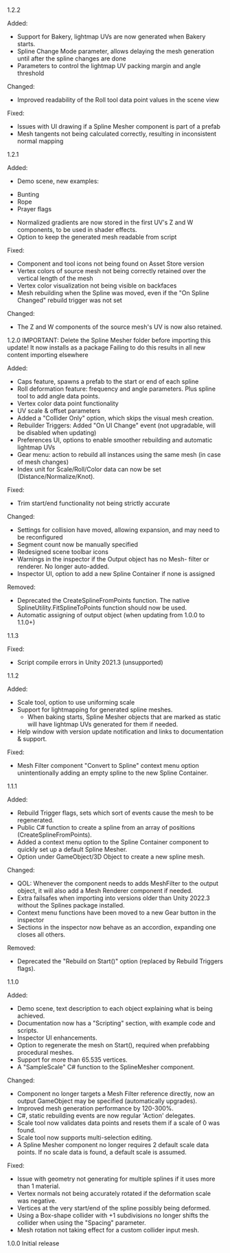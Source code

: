 ﻿1.2.2

Added:
- Support for Bakery, lightmap UVs are now generated when Bakery starts.
- Spline Change Mode parameter, allows delaying the mesh generation until after the spline changes are done
- Parameters to control the lightmap UV packing margin and angle threshold

Changed:
- Improved readability of the Roll tool data point values in the scene view

Fixed:
- Issues with UI drawing if a Spline Mesher component is part of a prefab
- Mesh tangents not being calculated correctly, resulting in inconsistent normal mapping

1.2.1

Added:
- Demo scene, new examples:
 * Bunting
 * Rope
 * Prayer flags
- Normalized gradients are now stored in the first UV's Z and W components, to be used in shader effects.
- Option to keep the generated mesh readable from script

Fixed:
- Component and tool icons not being found on Asset Store version
- Vertex colors of source mesh not being correctly retained over the vertical length of the mesh
- Vertex color visualization not being visible on backfaces
- Mesh rebuilding when the Spline was moved, even if the "On Spline Changed" rebuild trigger was not set

Changed:
- The Z and W components of the source mesh's UV is now also retained.

1.2.0
IMPORTANT: Delete the Spline Mesher folder before importing this update! It now installs as a package
Failing to do this results in all new content importing elsewhere

Added:
- Caps feature, spawns a prefab to the start or end of each spline
- Roll deformation feature: frequency and angle parameters. Plus spline tool to add angle data points.
- Vertex color data point functionality
- UV scale & offset parameters
- Added a "Collider Only" option, which skips the visual mesh creation.
- Rebuilder Triggers: Added "On UI Change" event (not upgradable, will be disabled when updating)
- Preferences UI, options to enable smoother rebuilding and automatic lightmap UVs
- Gear menu: action to rebuild all instances using the same mesh (in case of mesh changes)
- Index unit for Scale/Roll/Color data can now be set (Distance/Normalize/Knot).

Fixed:
- Trim start/end functionality not being strictly accurate

Changed:
- Settings for collision have moved, allowing expansion, and may need to be reconfigured
- Segment count now be manually specified
- Redesigned scene toolbar icons
- Warnings in the inspector if the Output object has no Mesh- filter or renderer. No longer auto-added.
- Inspector UI, option to add a new Spline Container if none is assigned

Removed:
- Deprecated the CreateSplineFromPoints function. The native SplineUtility.FitSplineToPoints function should now be used.
- Automatic assigning of output object (when updating from 1.0.0 to 1.1.0+)

1.1.3

Fixed:
- Script compile errors in Unity 2021.3 (unsupported)

1.1.2

Added:
- Scale tool, option to use uniforming scale
- Support for lightmapping for generated spline meshes. 
  * When baking starts, Spline Mesher objects that are marked as static will have lightmap UVs generated for them if needed.
- Help window with version update notification and links to documentation & support.

Fixed:
- Mesh Filter component "Convert to Spline" context menu option unintentionally adding an empty spline to the new Spline Container.

1.1.1

Added:
- Rebuild Trigger flags, sets which sort of events cause the mesh to be regenerated.
- Public C# function to create a spline from an array of positions (CreateSplineFromPoints).
- Added a context menu option to the Spline Container component to quickly set up a default Spline Mesher.
- Option under GameObject/3D Object to create a new spline mesh.

Changed:
- QOL: Whenever the component needs to adds MeshFilter to the output object, it will also add a Mesh Renderer component if needed.
- Extra failsafes when importing into versions older than Unity 2022.3 without the Splines package installed.
- Context menu functions have been moved to a new Gear button in the inspector
- Sections in the inspector now behave as an accordion, expanding one closes all others.

Removed:
- Deprecated the "Rebuild on Start()" option (replaced by Rebuild Triggers flags).

1.1.0

Added:
- Demo scene, text description to each object explaining what is being achieved.
- Documentation now has a "Scripting" section, with example code and scripts.
- Inspector UI enhancements.
- Option to regenerate the mesh on Start(), required when prefabbing procedural meshes.
- Support for more than 65.535 vertices.
- A "SampleScale" C# function to the SplineMesher component.

Changed:
- Component no longer targets a Mesh Filter reference directly, now an output GameObject may be specified (automatically upgrades).
- Improved mesh generation performance by 120-300%.
- C#, static rebuilding events are now regular 'Action' delegates.
- Scale tool now validates data points and resets them if a scale of 0 was found.
- Scale tool now supports multi-selection editing.
- A Spline Mesher component no longer requires 2 default scale data points. If no scale data is found, a default scale is assumed.

Fixed:
- Issue with geometry not generating for multiple splines if it uses more than 1 material.
- Vertex normals not being accurately rotated if the deformation scale was negative.
- Vertices at the very start/end of the spline possibly being deformed.
- Using a Box-shape collider with +1 subdivisions no longer shifts the collider when using the "Spacing" parameter.
- Mesh rotation not taking effect for a custom collider input mesh.

1.0.0
Initial release